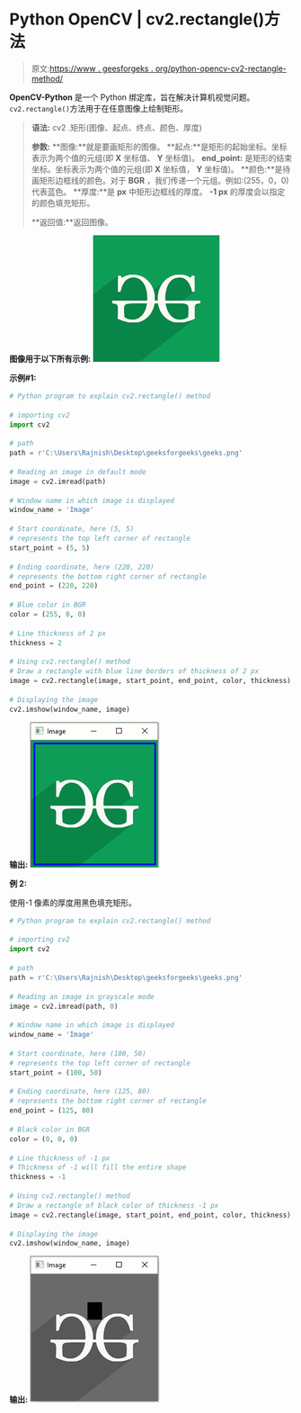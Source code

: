 # Python OpenCV | cv2.rectangle()方法

> 原文:[https://www . geesforgeks . org/python-opencv-cv2-rectangle-method/](https://www.geeksforgeeks.org/python-opencv-cv2-rectangle-method/)

**OpenCV-Python** 是一个 Python 绑定库，旨在解决计算机视觉问题。`cv2.rectangle()`方法用于在任意图像上绘制矩形。

> **语法:** cv2 .矩形(图像、起点、终点、颜色、厚度)
> 
> **参数:**
> **图像:**就是要画矩形的图像。
> **起点:**是矩形的起始坐标。坐标表示为两个值的元组(即 **X** 坐标值、 **Y** 坐标值)。
> **end_point:** 是矩形的结束坐标。坐标表示为两个值的元组(即 **X** 坐标值， **Y** 坐标值)。
> **颜色:**是待画矩形边框线的颜色。对于 **BGR** ，我们传递一个元组。例如:(255，0，0)代表蓝色。
> **厚度:**是 **px** 中矩形边框线的厚度。 **-1 px** 的厚度会以指定的颜色填充矩形。
> 
> **返回值:**返回图像。

**图像用于以下所有示例:**
![](img/c8773af5d93591c46b33a4bf4342545d.png)

**示例#1:**

```py
# Python program to explain cv2.rectangle() method 

# importing cv2 
import cv2 

# path 
path = r'C:\Users\Rajnish\Desktop\geeksforgeeks\geeks.png'

# Reading an image in default mode
image = cv2.imread(path)

# Window name in which image is displayed
window_name = 'Image'

# Start coordinate, here (5, 5)
# represents the top left corner of rectangle
start_point = (5, 5)

# Ending coordinate, here (220, 220)
# represents the bottom right corner of rectangle
end_point = (220, 220)

# Blue color in BGR
color = (255, 0, 0)

# Line thickness of 2 px
thickness = 2

# Using cv2.rectangle() method
# Draw a rectangle with blue line borders of thickness of 2 px
image = cv2.rectangle(image, start_point, end_point, color, thickness)

# Displaying the image 
cv2.imshow(window_name, image) 
```

**输出:**
![](img/ad6ce58ad89b4f413684e1a057007596.png)

**例 2:**

使用-1 像素的厚度用黑色填充矩形。

```py
# Python program to explain cv2.rectangle() method 

# importing cv2 
import cv2 

# path 
path = r'C:\Users\Rajnish\Desktop\geeksforgeeks\geeks.png'

# Reading an image in grayscale mode
image = cv2.imread(path, 0)

# Window name in which image is displayed
window_name = 'Image'

# Start coordinate, here (100, 50)
# represents the top left corner of rectangle
start_point = (100, 50)

# Ending coordinate, here (125, 80)
# represents the bottom right corner of rectangle
end_point = (125, 80)

# Black color in BGR
color = (0, 0, 0)

# Line thickness of -1 px
# Thickness of -1 will fill the entire shape
thickness = -1

# Using cv2.rectangle() method
# Draw a rectangle of black color of thickness -1 px
image = cv2.rectangle(image, start_point, end_point, color, thickness)

# Displaying the image 
cv2.imshow(window_name, image) 
```

**输出:**
![](img/61ca26098f3257c2c354e0399b31c901.png)